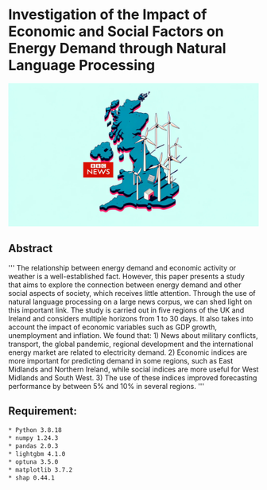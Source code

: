 # Investigation of the Impact of Economic and Social Factors on Energy Demand through Natural Language Processing

![Intro](example.png)

## Abstract
'''
The relationship between energy demand and economic activity or weather is a well-established fact. However, this paper presents a study that aims to explore the connection between energy demand and other social aspects of society, which receives little attention. Through the use of natural language processing on a large news corpus, we can shed light on this important link. The study is carried out in five regions of the UK and Ireland and considers multiple horizons from 1 to 30 days. It also takes into account the impact of economic variables such as GDP growth, unemployment and inflation. We found that: 1) News about military conflicts, transport, the global pandemic, regional development and the international energy market are related to electricity demand. 2) Economic indices are more important for predicting demand in some regions, such as East Midlands and Northern Ireland, while social indices are more useful for West Midlands and South West. 3) The use of these indices improved forecasting performance by between 5% and 10% in several regions.
'''

## Requirement:
```
* Python 3.8.18
* numpy 1.24.3
* pandas 2.0.3
* lightgbm 4.1.0
* optuna 3.5.0
* matplotlib 3.7.2
* shap 0.44.1
```

## 

